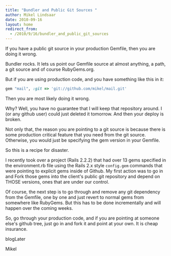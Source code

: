 ```yaml
---
title: "Bundler and Public Git Sources "
author: Mikel Lindsaar
date: 2010-09-16
layout: home
redirect_from:
  - /2010/9/16/bundler_and_public_git_sources
---
```

If you have a public git source in your production Gemfile, then you are
doing it wrong.

Bundler rocks. It lets us point our Gemfile source at almost anything, a
path, a git source and of course RubyGems.org.

But if you are using production code, and you have something like this
in it:

``` ruby
gem "mail", :git => 'git://github.com/mikel/mail.git'
```

Then you are most likely doing it wrong.

Why? Well, you have no guarantee that I will keep that repository
around. I (or any github user) could just deleted it tomorrow. And then
your deploy is broken.

Not only that, the reason you are pointing to a git source is because
there is some production critical feature that you need from the git
source. Otherwise, you would just be specifying the gem version in your
Gemfile.

So this is a recipe for disaster.

I recently took over a project (Rails 2.2.2) that had over 13 gems
specified in the environment.rb file using the Rails 2.x style
`config.gem` commands that were pointing to explicit gems inside of
Github. My first action was to go in and Fork those gems into the
client's public git repository and depend on THOSE versions, ones that
are under our control.

Of course, the next step is to go through and remove any git dependency
from the Gemfile, one by one and just revert to normal gems from
somewhere like RubyGems. But this has to be done incrementally and will
happen over the coming weeks.

So, go through your production code, and if you are pointing at someone
else's github tree, just go in and fork it and point at your own. It is
cheap insurance.

blogLater

Mikel

